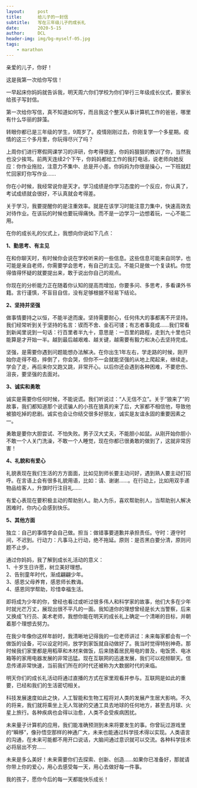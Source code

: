 ```yaml
---
layout:     post
title:      给儿子的一封信
subtitle:   写在三年级儿子的成长礼
date:       2020-5-15
author:     DCL
header-img: img/bg-myself-05.jpg
tags:
    - marathon
---
```

亲爱的儿子，你好！  

  这是我第一次给你写信！

  一早起床你妈妈就告诉我，明天周六你们学校为你们举行三年级成长仪式，要家长给孩子写封信。

  第一次给你写信，真不知道如何写，而且我这个整天从事计算机工作的爸爸，哪里有什么华丽的辞藻。 
   
  转眼你都已是三年级的学生，9周岁了。疫情刚刚过去，你刚复学一个多星期。疫情的这三个多月里，你玩得尽兴了吗？  

  上周你们进行寒假网课学习的评研，你考得很差，你妈妈狠狠的教训了你，当然我也没少挨骂。前两天连续2个下午，你妈妈都给工作的我打电话，说老师向她反应：你作业拖拉，注意力不集中、总是开小差。你妈妈为你很是操心，一下班就赶忙回家盯你写作业……

  你在小时候，我经常说你是天才。学习成绩是你学习态度的一个反应，你认真了，考试成绩就会很好，不认真就会考得差。

  关于学习，我要提醒你的是注重效率。就是在该学习时能注意力集中，快速高效去对待作业。在该玩的时候也要玩得痛快。而不是一边学习一边想着玩，一心不能二用。

  在你的成长礼的仪式上，我想向你说如下几点：

  **1、勤思考、有主见**  

  在和你聊天时，有时候你会说在学校听来的一些信息。这些信息可能来自同学，也可能是来自老师，你需要学会思考，有自己的主见。不能只是做一个复读机。你觉得值得怀疑的就要提出来，敢于说出你自己的观点。  

  你现在的分析能力正在随着你认知的提高而增加，你要多问、多思考，多看课外书籍。言行谨慎，不盲目自信，没有足够根据不轻易下结论。

  **2、坚持并坚强** 

  做事情要持之以恒，不能半途而废。坚持需要耐心，任何伟大的事都离不开坚持。我们经常听到关于坚持的名言：锲而不舍、金石可镂；有志者事竟成……我们常看到新闻里说到一句话：行百里者半九十，意思是：一百里的路程，走到九十里也只能算是才开始一半。越到最后越艰难、越关键，越需要有毅力和决心去坚持完成。  

  坚强，是需要你遇到问题能想办法解决。在你出生1年左右，学走路的时候，刚开始你走得不稳，摔倒了，你会哭，但你不一会就能坚强的从地上爬起来，继续走。学会了走，再后来你又跑又跳，非常开心。以后你还会遇到各种困难，不要悲伤、沮丧，要坚强的去面对。  

  **3、诚实和勇敢**  

  诚实是需要你任何时候，不能说谎。我们听说过：“人无信不立”。关于“狼来了”的故事，我们都知道那个说谎骗人的小孩在狼真的来了后，大家都不相信他，导致他被狼吃掉的悲剧。诚实也会让你结交很多好朋友，诚实是友谊永固的重要因素之一。  

  勇敢是要你大胆尝试、不怕失败。男子汉大丈夫，不能胆小如鼠。从刚开始你胆小不敢一个人关门洗澡，不敢一个人睡觉，现在你都已很勇敢的做到了，这就非常厉害！

  **4、礼貌和有爱心**  

  礼貌表现在我们生活的方方面面，比如见到师长要主动问好，遇到熟人要主动打招呼。在言语上会有很多礼貌用语，比如：请、谢谢……。在行动上，比如用双手递物品给客人，升旗时行注目礼……  

  有爱心表现在要积极主动的帮助别人。助人为乐，喜欢帮助别人，当帮助别人解决困难时，你内心会感到快乐。

  **5、其他方面**  

  独立：自己的事情学会自己做。担当：做错事要道歉并承担责任。守时：遵守时间，不迟到。行动力：凡事马上行动，绝不拖延。原则：是否黑白要分清，原则问题不止步。

通过你妈妈，我了解到成长礼活动的意义：  
1、十岁生日许愿，树立美好理想。  
2、告别童年时代，渐成翩翩少年。  
3、感恩父母养育，感恩师长教诲。  
4、感恩同学帮助，珍惜幸福生活。

即将成为少年的你，曾经也看过或听过很多伟人和科学家的故事，他们大多在少年时就光芒万丈，展现出很不平凡的一面。我知道你的理想曾经是长大当警察，后来又换成飞行员、美术老师，我想你能在明天的成长礼上确定一个清晰的目标，并朝着那个理想去努力。

在我少年像你这样年龄时，我清晰地记得我的一位老师讲过：未来每家都会有一个做饭的设备，可以设定时间，放学到家饭就自动做好了。我当时觉得特别神奇。那时候我们家里都是用稻草和木材来做饭，后来随着居民用电的普及，电饭煲、电冰箱等的家用电器发展的非常迅猛。现在互联网的迅速发展，我们可以视频聊天。信息传递非常快速，当前我们所在的时代还被称为大数据时代的来临。

明天你们的成长礼活动将通过直播的方式在家里观看并参与。互联网是如此的重要，已经和我们的生活密切相关。

科技发展速度如此之快，人工智能和生物工程将对人类的发展产生居大影响。不久的将来，我们就将乘坐上无人驾驶的交通工具去地球的任何地方，甚至去月球、火星上旅行。各种疾病也会得以治愈，人类不会受疾病困扰。

未来量子计算机的应用，我们能准确预测到未来将要发生的事。你曾玩过游戏里的“瞬移”，像孙悟空那样的神通广大，未来也能通过科学技术得以实现。人类语言的沟通，在未来可能都不用开口说话，大脑间通过意识就可以交流。各种科学技术必将层出不穷……

未来是多么美好！未来需要你们去探索、创新、创造……如果你已准备好，那就请你带上你的爱心，用心去感受每一天，用心去做好每一件事。

我的孩子，愿你今后的每一天都能快乐成长！



